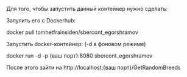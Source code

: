 Для того, чтобы запустить данный контейнер нужно сделать:

Запулить его с Dockerhub:

docker pull tomhetfrainsiden/sbercont_egorshramov 

Запустить docker-контейнер: (-d в фоновом режиме)

docker run -d -p {ваш порт}:8080 sbercont_egorshramov

После этого зайти на http://localhost:{ваш порт}/GetRandomBreeds
